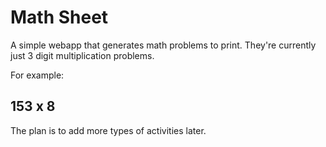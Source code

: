 # Math Sheet

A simple webapp that generates math problems to print. They're currently just 3 digit multiplication problems.

For example:

153
x 8
---

The plan is to add more types of activities later.

